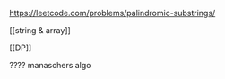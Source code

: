 https://leetcode.com/problems/palindromic-substrings/


[[string & array]]

[[DP]]

???? manaschers algo